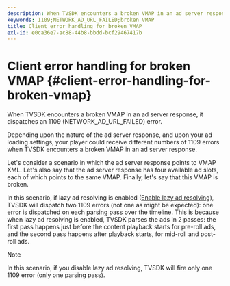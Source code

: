 ```yaml
---
description: When TVSDK encounters a broken VMAP in an ad server response, it dispatches an 1109 (NETWORK_AD_URL_FAILED) error.
keywords: 1109;NETWORK_AD_URL_FAILED;broken VMAP
title: Client error handling for broken VMAP
exl-id: e0ca36e7-ac88-44b8-bbdd-bcf29467417b
---
```

# Client error handling for broken VMAP {#client-error-handling-for-broken-vmap}

When TVSDK encounters a broken VMAP in an ad server response, it dispatches an 1109 (NETWORK_AD_URL_FAILED) error.

Depending upon the nature of the ad server response, and upon your ad loading settings, your player could receive different numbers of 1109 errors when TVSDK encounters a broken VMAP in an ad server response.

Let's consider a scenario in which the ad server response points to VMAP XML. Let's also say that the ad server response has four available ad slots, each of which points to the same VMAP. Finally, let's say that this VMAP is broken.

In this scenario, if lazy ad resolving is enabled ([Enable lazy ad resolving](../../../../tvsdk-3x-android-prog/android-3x-advertising/ad-insertion/c-lazy-ad-resolving/t-enable-lazy-ad-resolving.md)), TVSDK will dispatch two 1109 errors (not one as might be expected): one error is dispatched on each parsing pass over the timeline. This is because when lazy ad resolving is enabled, TVSDK parses the ads in 2 passes: the first pass happens just before the content playback starts for pre-roll ads, and the second pass happens after playback starts, for mid-roll and post-roll ads.

>[!NOTE]
>
>In this scenario, if you disable lazy ad resolving, TVSDK will fire only one 1109 error (only one parsing pass).
